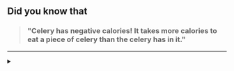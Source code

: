 ## Did you know that

<h3>
  <blockquote>
<!--START_SECTION:debris-->                                                                                                                                                                                                                                             
"Celery has negative calories! It takes more calories to eat a piece of celery than the celery has in it."
<!--END_SECTION:debris-->
  </blockquote>
</h3>

-----

<details>
  <summary></summary>

<img src="https://github-readme-stats.vercel.app/api?show_icons=true&hide=issues&username=ekickx"> <img src="https://github-readme-stats.vercel.app/api/top-langs/?layout=compact&username=ekickx">

</details>
